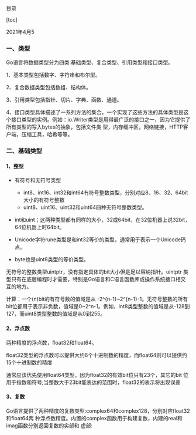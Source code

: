 目录

[toc]



2021年4月5

### 一、类型

Go语言将数据类型分为四类:基础类型、复合类型、引用类型和接口类型。

1、基本类型包括数字、字符串和布尔型。

2、复合数据类型包括数组、结构体。

3、引用类型包括指针、切片、字典、函数、通道。

4、接口类型具体描述了一系列方法的集合，一个实现了这些方法的具体类型是这个接口类型的实例。例如：io.Writer类型是用得最广泛的接口之一，因为它提供了所有类型的写入bytes的抽象，包括文件类 型，内存缓冲区，网络链接，HTTP客户端，压缩工具，哈希等等。

### 二、基础类型

#### 1、整型

- 有符号和无符号类型
  - int8、int16、int32和int64有符号整数类型，分别对应8、16、32、64bit大小的有符号整数
  - uint8、uint16、uint32和uint64四种无符号整数类型。

- int和uint；这两种类型都有同样的大小，32或64bit，在32位机器上说32bit，64位机器上时64bit。

- Unicode字符rune类型是和int32等价的类型，通常用于表示一个Unicode码点。

- byte也是uint8类型的等价类型。

无符号的整数类型uintptr，没有指定具体的bit大小但是足以容纳指针。uintptr 类型只有在底层编程时才需要，特别是Go语言和C语言函数库或操作系统接口相交互的地方。

计算：一个(n)bit的有符号数的值域是从 -2^{n-1}~2^{n-1}-1。无符号整数的所有bit位都用于表示非负数，值域是0~2^n-1。例如，int8类型整数的值域是从-128到127，而uint8类型整数的值域是从0到255。

#### 2、浮点数

两种精度的浮点数，float32和float64。

float32类型的浮点数可以提供大约6个十进制数的精度，而float64则可以提供约15个十进制数的精度

通常应该优先使用float64类型，因为float32的有效bit位只有23个，其它的bit 位用于指数和符号;当整数大于23bit能表达的范围时，float32的表示将出现误差

#### 3、复数

Go语言提供了两种精度的复数类型:complex64和complex128，分别对应float32和float64两 种浮点数精度。内置的complex函数用于构建复数，内建的real和imag函数分别返回复数的实部和 虚部:
